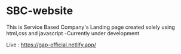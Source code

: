 # SBC-website

This is Service Based Company's Landing page created solely using html,css and javascript 
-Currently under development

Live :  https://gap-official.netlify.app/
